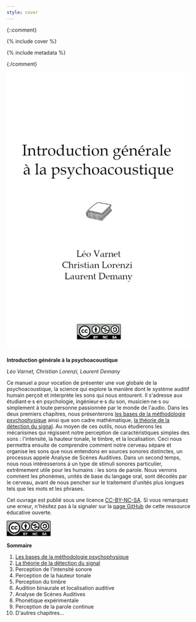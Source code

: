 ```yaml
---
style: cover
---
```

{::comment}

{% include cover %}

{% include metadata %}

{:/comment}


![cover](images/web/cover.jpg)

**Introduction générale à la psychoacoustique**

*Léo Varnet, Christian Lorenzi, Laurent Demany*

Ce manuel a pour vocation de présenter une vue globale de la psychoacoustique, la science qui explore la manière dont le système auditif humain perçoit et interprète les sons qui nous entourent. Il s'adresse aux étudiant·e·s en psychologie, ingénieur·e·s du son, musicien·ne·s ou simplement à toute personne passionnée par le monde de l'audio. Dans les deux premiers chapitres, nous présenterons [les bases de la méthodologie psychophysique](01.html) ainsi que son cadre mathématique, [la théorie de la détection du signal](02.html). Au moyen de ces outils, nous étudierons les mécanismes qui régissent notre perception de caractéristiques simples des sons : l'intensité, la hauteur tonale, le timbre, et la localisation. Ceci nous permettra ensuite de comprendre comment notre cerveau sépare et organise les sons que nous entendons en sources sonores distinctes, un processus appelé Analyse de Scènes Auditives. Dans un second temps, nous nous intéresserons à un type de stimuli sonores particulier, extrêmement utile pour les humains : les sons de parole. Nous verrons comment les phonèmes, unités de base du langage oral, sont décodés par le cerveau, avant de nous pencher sur le traitement d'unités plus longues tels que les mots et les phrases.

Cet ouvrage est publié sous une licence [CC-BY-NC-SA](https://creativecommons.org/licenses/by-nc-sa/4.0/). Si vous remarquez une erreur, n'hésitez pas à la signaler sur la [page GitHub](https://github.com/LeoVarnet/psychoacoustique) de cette ressource éducative ouverte.

![A description of the image 2](images/web/Cc-by-nc-sa-120.png)

**Sommaire**

1. [Les bases de la méthodologie psychophysique](01.html)
2. [La théorie de la détection du signal](02.html)
3. Perception de l'intensité sonore
4. Perception de la hauteur tonale
5. Perception du timbre
6. Audition binaurale et localisation auditive
7. Analyse de Scènes Auditives
8. Phonétique expérimentale
9. Perception de la parole continue
10. D'autres chapitres...